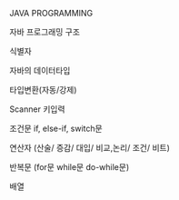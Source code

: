 JAVA PROGRAMMING 


자바 프로그래밍 구조


식별자


자바의 데이터타입


타입변환(자동/강제)


Scanner 키입력


조건문 if, else-if, switch문


연산자 (산술/ 증감/ 대입/ 비교,논리/ 조건/ 비트)


반복문 (for문 while문 do-while문)


배열




